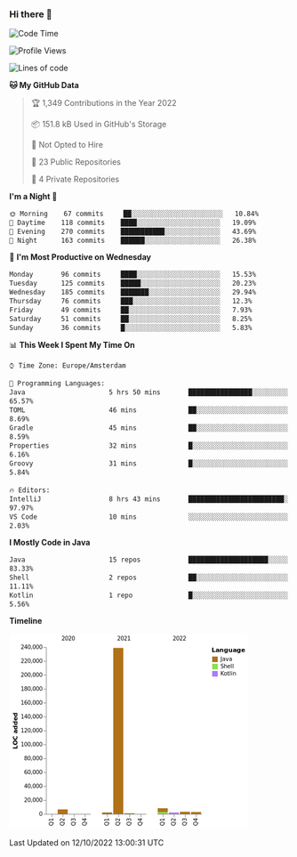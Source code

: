 ### Hi there 👋


<!--START_SECTION:waka-->
![Code Time](http://img.shields.io/badge/Code%20Time-2%2C516%20hrs%2045%20mins-blue)

![Profile Views](http://img.shields.io/badge/Profile%20Views-6-blue)

![Lines of code](https://img.shields.io/badge/From%20Hello%20World%20I%27ve%20Written-265%20Thousand%20lines%20of%20code-blue)

**🐱 My GitHub Data** 

> 🏆 1,349 Contributions in the Year 2022
 > 
> 📦 151.8 kB Used in GitHub's Storage 
 > 
> 🚫 Not Opted to Hire
 > 
> 📜 23 Public Repositories 
 > 
> 🔑 4 Private Repositories  
 > 
**I'm a Night 🦉** 

```text
🌞 Morning    67 commits     ██░░░░░░░░░░░░░░░░░░░░░░░   10.84% 
🌆 Daytime    118 commits    ████░░░░░░░░░░░░░░░░░░░░░   19.09% 
🌃 Evening    270 commits    ███████████░░░░░░░░░░░░░░   43.69% 
🌙 Night      163 commits    ██████░░░░░░░░░░░░░░░░░░░   26.38%

```
📅 **I'm Most Productive on Wednesday** 

```text
Monday       96 commits     ████░░░░░░░░░░░░░░░░░░░░░   15.53% 
Tuesday      125 commits    █████░░░░░░░░░░░░░░░░░░░░   20.23% 
Wednesday    185 commits    ███████░░░░░░░░░░░░░░░░░░   29.94% 
Thursday     76 commits     ███░░░░░░░░░░░░░░░░░░░░░░   12.3% 
Friday       49 commits     ██░░░░░░░░░░░░░░░░░░░░░░░   7.93% 
Saturday     51 commits     ██░░░░░░░░░░░░░░░░░░░░░░░   8.25% 
Sunday       36 commits     █░░░░░░░░░░░░░░░░░░░░░░░░   5.83%

```


📊 **This Week I Spent My Time On** 

```text
⌚︎ Time Zone: Europe/Amsterdam

💬 Programming Languages: 
Java                     5 hrs 50 mins       ████████████████░░░░░░░░░   65.57% 
TOML                     46 mins             ██░░░░░░░░░░░░░░░░░░░░░░░   8.69% 
Gradle                   45 mins             ██░░░░░░░░░░░░░░░░░░░░░░░   8.59% 
Properties               32 mins             █░░░░░░░░░░░░░░░░░░░░░░░░   6.16% 
Groovy                   31 mins             █░░░░░░░░░░░░░░░░░░░░░░░░   5.84%

🔥 Editors: 
IntelliJ                 8 hrs 43 mins       ████████████████████████░   97.97% 
VS Code                  10 mins             ░░░░░░░░░░░░░░░░░░░░░░░░░   2.03%

```

**I Mostly Code in Java** 

```text
Java                     15 repos            ████████████████████░░░░░   83.33% 
Shell                    2 repos             ██░░░░░░░░░░░░░░░░░░░░░░░   11.11% 
Kotlin                   1 repo              █░░░░░░░░░░░░░░░░░░░░░░░░   5.56%

```


**Timeline**

![Chart not found](https://raw.githubusercontent.com/powercasgamer/powercasgamer/master/charts/bar_graph.png) 


 Last Updated on 12/10/2022 13:00:31 UTC
<!--END_SECTION:waka-->
